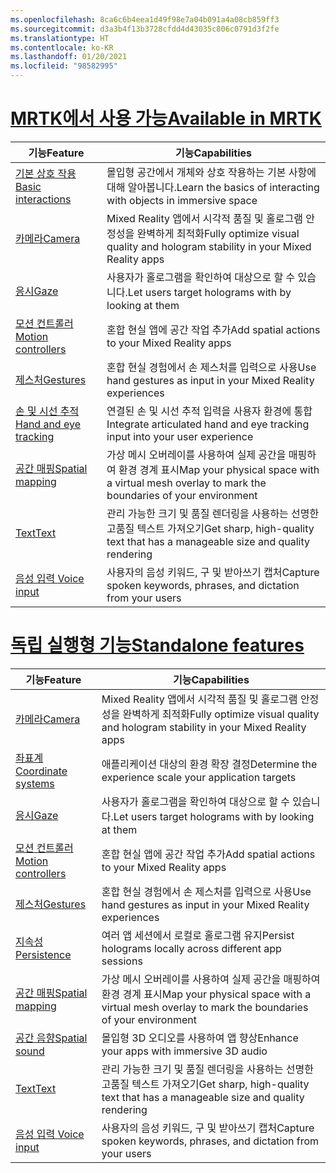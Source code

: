 ```yaml
---
ms.openlocfilehash: 8ca6c6b4eea1d49f98e7a04b091a4a08cb859ff3
ms.sourcegitcommit: d3a3b4f13b3728cfdd4d43035c806c0791d3f2fe
ms.translationtype: HT
ms.contentlocale: ko-KR
ms.lasthandoff: 01/20/2021
ms.locfileid: "98582995"
---
```

# <a name="available-in-mrtk"></a>[<span data-ttu-id="41211-101">MRTK에서 사용 가능</span><span class="sxs-lookup"><span data-stu-id="41211-101">Available in MRTK</span></span>](#tab/mrtk)

|  <span data-ttu-id="41211-102">기능</span><span class="sxs-lookup"><span data-stu-id="41211-102">Feature</span></span>  |  <span data-ttu-id="41211-103">기능</span><span class="sxs-lookup"><span data-stu-id="41211-103">Capabilities</span></span>  |
| --- | --- |
| [<span data-ttu-id="41211-104">기본 상호 작용</span><span class="sxs-lookup"><span data-stu-id="41211-104">Basic interactions</span></span>](../unity/mrtk-101.md) | <span data-ttu-id="41211-105">몰입형 공간에서 개체와 상호 작용하는 기본 사항에 대해 알아봅니다.</span><span class="sxs-lookup"><span data-stu-id="41211-105">Learn the basics of interacting with objects in immersive space</span></span> |
| [<span data-ttu-id="41211-106">카메라</span><span class="sxs-lookup"><span data-stu-id="41211-106">Camera</span></span>](../unity/camera-in-unity.md) | <span data-ttu-id="41211-107">Mixed Reality 앱에서 시각적 품질 및 홀로그램 안정성을 완벽하게 최적화</span><span class="sxs-lookup"><span data-stu-id="41211-107">Fully optimize visual quality and hologram stability in your Mixed Reality apps</span></span> |
| [<span data-ttu-id="41211-108">응시</span><span class="sxs-lookup"><span data-stu-id="41211-108">Gaze</span></span>](../unity/gaze-in-unity.md) | <span data-ttu-id="41211-109">사용자가 홀로그램을 확인하여 대상으로 할 수 있습니다.</span><span class="sxs-lookup"><span data-stu-id="41211-109">Let users target holograms with by looking at them</span></span> |
| [<span data-ttu-id="41211-110">모션 컨트롤러</span><span class="sxs-lookup"><span data-stu-id="41211-110">Motion controllers</span></span>](../unity/motion-controllers-in-unity.md) | <span data-ttu-id="41211-111">혼합 현실 앱에 공간 작업 추가</span><span class="sxs-lookup"><span data-stu-id="41211-111">Add spatial actions to your Mixed Reality apps</span></span> |
| [<span data-ttu-id="41211-112">제스처</span><span class="sxs-lookup"><span data-stu-id="41211-112">Gestures</span></span>](../unity/gestures-in-unity.md) | <span data-ttu-id="41211-113">혼합 현실 경험에서 손 제스처를 입력으로 사용</span><span class="sxs-lookup"><span data-stu-id="41211-113">Use hand gestures as input in your Mixed Reality experiences</span></span> |
| [<span data-ttu-id="41211-114">손 및 시선 추적</span><span class="sxs-lookup"><span data-stu-id="41211-114">Hand and eye tracking</span></span>](../unity/hand-eye-in-unity.md) | <span data-ttu-id="41211-115">연결된 손 및 시선 추적 입력을 사용자 환경에 통합</span><span class="sxs-lookup"><span data-stu-id="41211-115">Integrate articulated hand and eye tracking input into your user experience</span></span> |
| [<span data-ttu-id="41211-116">공간 매핑</span><span class="sxs-lookup"><span data-stu-id="41211-116">Spatial mapping</span></span>](../unity/spatial-mapping-in-unity.md) | <span data-ttu-id="41211-117">가상 메시 오버레이를 사용하여 실제 공간을 매핑하여 환경 경계 표시</span><span class="sxs-lookup"><span data-stu-id="41211-117">Map your physical space with a virtual mesh overlay to mark the boundaries of your environment</span></span> |
| [<span data-ttu-id="41211-118">Text</span><span class="sxs-lookup"><span data-stu-id="41211-118">Text</span></span>](../unity/text-in-unity.md) | <span data-ttu-id="41211-119">관리 가능한 크기 및 품질 렌더링을 사용하는 선명한 고품질 텍스트 가져오기</span><span class="sxs-lookup"><span data-stu-id="41211-119">Get sharp, high-quality text that has a manageable size and quality rendering</span></span> |
| [<span data-ttu-id="41211-120">음성 입력 </span><span class="sxs-lookup"><span data-stu-id="41211-120">Voice input</span></span>](../unity/voice-input-in-unity.md) | <span data-ttu-id="41211-121">사용자의 음성 키워드, 구 및 받아쓰기 캡처</span><span class="sxs-lookup"><span data-stu-id="41211-121">Capture spoken keywords, phrases, and dictation from your users</span></span>|

# <a name="standalone-features"></a>[<span data-ttu-id="41211-122">독립 실행형 기능</span><span class="sxs-lookup"><span data-stu-id="41211-122">Standalone features</span></span>](#tab/standalone)

|  <span data-ttu-id="41211-123">기능</span><span class="sxs-lookup"><span data-stu-id="41211-123">Feature</span></span>  |  <span data-ttu-id="41211-124">기능</span><span class="sxs-lookup"><span data-stu-id="41211-124">Capabilities</span></span>  |
| --- | --- |
| [<span data-ttu-id="41211-125">카메라</span><span class="sxs-lookup"><span data-stu-id="41211-125">Camera</span></span>](../unity/camera-in-unity.md) | <span data-ttu-id="41211-126">Mixed Reality 앱에서 시각적 품질 및 홀로그램 안정성을 완벽하게 최적화</span><span class="sxs-lookup"><span data-stu-id="41211-126">Fully optimize visual quality and hologram stability in your Mixed Reality apps</span></span> |
| [<span data-ttu-id="41211-127">좌표계</span><span class="sxs-lookup"><span data-stu-id="41211-127">Coordinate systems</span></span>](../unity/coordinate-systems-in-unity.md) | <span data-ttu-id="41211-128">애플리케이션 대상의 환경 확장 결정</span><span class="sxs-lookup"><span data-stu-id="41211-128">Determine the experience scale your application targets</span></span> |
| [<span data-ttu-id="41211-129">응시</span><span class="sxs-lookup"><span data-stu-id="41211-129">Gaze</span></span>](../unity/gaze-in-unity.md) | <span data-ttu-id="41211-130">사용자가 홀로그램을 확인하여 대상으로 할 수 있습니다.</span><span class="sxs-lookup"><span data-stu-id="41211-130">Let users target holograms with by looking at them</span></span> |
| [<span data-ttu-id="41211-131">모션 컨트롤러</span><span class="sxs-lookup"><span data-stu-id="41211-131">Motion controllers</span></span>](../unity/motion-controllers-in-unity.md) | <span data-ttu-id="41211-132">혼합 현실 앱에 공간 작업 추가</span><span class="sxs-lookup"><span data-stu-id="41211-132">Add spatial actions to your Mixed Reality apps</span></span> |
| [<span data-ttu-id="41211-133">제스처</span><span class="sxs-lookup"><span data-stu-id="41211-133">Gestures</span></span>](../unity/gestures-in-unity.md) | <span data-ttu-id="41211-134">혼합 현실 경험에서 손 제스처를 입력으로 사용</span><span class="sxs-lookup"><span data-stu-id="41211-134">Use hand gestures as input in your Mixed Reality experiences</span></span> |
| [<span data-ttu-id="41211-135">지속성</span><span class="sxs-lookup"><span data-stu-id="41211-135">Persistence</span></span>](../unity/persistence-in-unity.md) | <span data-ttu-id="41211-136">여러 앱 세션에서 로컬로 홀로그램 유지</span><span class="sxs-lookup"><span data-stu-id="41211-136">Persist holograms locally across different app sessions</span></span> |
| [<span data-ttu-id="41211-137">공간 매핑</span><span class="sxs-lookup"><span data-stu-id="41211-137">Spatial mapping</span></span>](../unity/spatial-mapping-in-unity.md) | <span data-ttu-id="41211-138">가상 메시 오버레이를 사용하여 실제 공간을 매핑하여 환경 경계 표시</span><span class="sxs-lookup"><span data-stu-id="41211-138">Map your physical space with a virtual mesh overlay to mark the boundaries of your environment</span></span> |
| [<span data-ttu-id="41211-139">공간 음향</span><span class="sxs-lookup"><span data-stu-id="41211-139">Spatial sound</span></span>](../unity/spatial-sound-in-unity.md) | <span data-ttu-id="41211-140">몰입형 3D 오디오를 사용하여 앱 향상</span><span class="sxs-lookup"><span data-stu-id="41211-140">Enhance your apps with immersive 3D audio</span></span> |
| [<span data-ttu-id="41211-141">Text</span><span class="sxs-lookup"><span data-stu-id="41211-141">Text</span></span>](../unity/text-in-unity.md) | <span data-ttu-id="41211-142">관리 가능한 크기 및 품질 렌더링을 사용하는 선명한 고품질 텍스트 가져오기</span><span class="sxs-lookup"><span data-stu-id="41211-142">Get sharp, high-quality text that has a manageable size and quality rendering</span></span> |
| [<span data-ttu-id="41211-143">음성 입력 </span><span class="sxs-lookup"><span data-stu-id="41211-143">Voice input</span></span>](../unity/voice-input-in-unity.md) | <span data-ttu-id="41211-144">사용자의 음성 키워드, 구 및 받아쓰기 캡처</span><span class="sxs-lookup"><span data-stu-id="41211-144">Capture spoken keywords, phrases, and dictation from your users</span></span>|